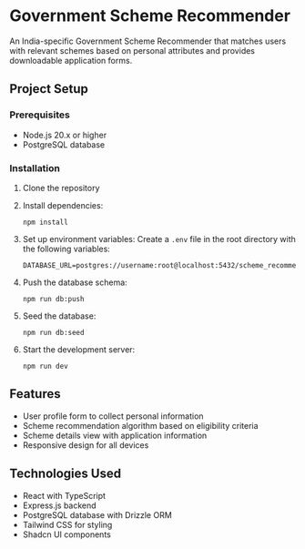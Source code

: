 # Government Scheme Recommender

An India-specific Government Scheme Recommender that matches users with relevant schemes based on personal attributes and provides downloadable application forms.

## Project Setup

### Prerequisites
- Node.js 20.x or higher
- PostgreSQL database

### Installation

1. Clone the repository
2. Install dependencies:
   ```
   npm install
   ```
3. Set up environment variables:
   Create a `.env` file in the root directory with the following variables:
   ```
   DATABASE_URL=postgres://username:root@localhost:5432/scheme_recommender
   ```

4. Push the database schema:
   ```
   npm run db:push
   ```

5. Seed the database:
   ```
   npm run db:seed
   ```

6. Start the development server:
   ```
   npm run dev
   ```

## Features
- User profile form to collect personal information
- Scheme recommendation algorithm based on eligibility criteria
- Scheme details view with application information
- Responsive design for all devices

## Technologies Used
- React with TypeScript
- Express.js backend
- PostgreSQL database with Drizzle ORM
- Tailwind CSS for styling
- Shadcn UI components